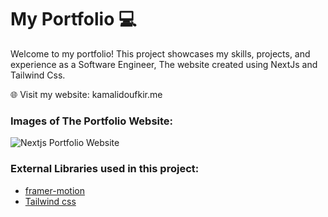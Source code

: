 # My Portfolio 💻

Welcome to my portfolio! This project showcases my skills, projects, and experience as a Software Engineer, The website created using NextJs and Tailwind Css. <br />

🌐 Visit my website: kamalidoufkir.me

### Images of The Portfolio Website:

![Nextjs Portfolio Website](https://github.com/idoufkirkamal/portfolio/public/website_images/test.png)


### External Libraries used in this project:

- [framer-motion](https://www.framer.com/motion/) <br />
- [Tailwind css](https://tailwindcss.com/) <br />


